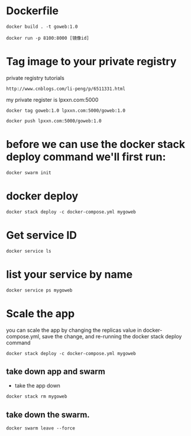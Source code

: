 # Dockerfile

```
docker build . -t goweb:1.0

docker run -p 8100:8000 [镜像id] 
```

# Tag image to your private registry

private registry tutorials
```
http://www.cnblogs.com/li-peng/p/6511331.html
```

my private register is lpxxn.com:5000

```
docker tag goweb:1.0 lpxxn.com:5000/goweb:1.0

docker push lpxxn.com:5000/goweb:1.0
```

# before we can use the docker stack deploy command we'll first run:
```
docker swarm init
```

# docker deploy
```
docker stack deploy -c docker-compose.yml mygoweb
```

# Get service ID
```
docker service ls
```
# list your service by name 
```
docker service ps mygoweb
```

# Scale the app
you can scale the app by changing the replicas value in docker-compose.yml, save the change, and re-running the docker stack deploy command


```
docker stack deploy -c docker-compose.yml mygoweb
```

## take down app and swarm
- take the app down 
```
docker stack rm mygoweb
```

## take down the swarm.
```
docker swarm leave --force
```

